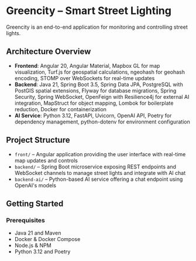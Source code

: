 # Greencity – Smart Street Lighting
Greencity is an end-to-end application for monitoring and controlling street lights.

## Architecture Overview

- **Frontend**: Angular 20, Angular Material, Mapbox GL for map visualization, Turf.js for geospatial calculations, ngeohash for geohash encoding, STOMP over WebSockets for real-time updates
- **Backend**: Java 21, Spring Boot 3.5, Spring Data JPA, PostgreSQL with PostGIS spatial extensions, Flyway for database migrations, Spring Security, Spring WebSocket, OpenFeign with Resilience4j for external AI integration, MapStruct for object mapping, Lombok for boilerplate reduction, Docker for containerization
- **AI Service**: Python 3.12, FastAPI, Uvicorn, OpenAI API, Poetry for dependency management, python-dotenv for environment configuration

## Project Structure

- `front/` – Angular application providing the user interface with real-time map updates and controls
- `backend/` – Spring Boot microservice exposing REST endpoints and WebSocket channels to manage street lights and integrate with AI chat
- `backend-ai/` – Python-based AI service offering a chat endpoint using OpenAI's models

## Getting Started

### Prerequisites
- Java 21 and Maven
- Docker & Docker Compose
- Node.js & NPM
- Python 3.12 and Poetry